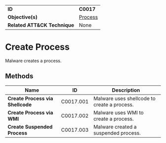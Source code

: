 |||
|---|---|
|**ID**|**C0017**|
|**Objective(s)**|[Process](../process)|
|**Related ATT&CK Technique**|None|


Create Process
==============
Malware creates a process. 

Methods
-------
|Name|ID|Description|
|---|---|---|
|**Create Process via Shellcode**|C0017.001|Malware uses shellcode to create a process.|
|**Create Process via WMI**|C0017.002|Malware uses WMI to create a process.|
|**Create Suspended Process**|C0017.003|Malware created a suspended process.|
